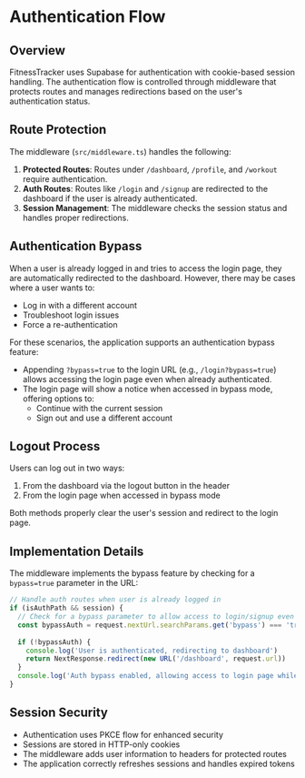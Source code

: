 # Authentication Flow

## Overview

FitnessTracker uses Supabase for authentication with cookie-based session handling. The authentication flow is controlled through middleware that protects routes and manages redirections based on the user's authentication status.

## Route Protection

The middleware (`src/middleware.ts`) handles the following:

1. **Protected Routes**: Routes under `/dashboard`, `/profile`, and `/workout` require authentication.
2. **Auth Routes**: Routes like `/login` and `/signup` are redirected to the dashboard if the user is already authenticated.
3. **Session Management**: The middleware checks the session status and handles proper redirections.

## Authentication Bypass

When a user is already logged in and tries to access the login page, they are automatically redirected to the dashboard. However, there may be cases where a user wants to:

- Log in with a different account
- Troubleshoot login issues
- Force a re-authentication

For these scenarios, the application supports an authentication bypass feature:

- Appending `?bypass=true` to the login URL (e.g., `/login?bypass=true`) allows accessing the login page even when already authenticated.
- The login page will show a notice when accessed in bypass mode, offering options to:
  - Continue with the current session
  - Sign out and use a different account

## Logout Process

Users can log out in two ways:

1. From the dashboard via the logout button in the header
2. From the login page when accessed in bypass mode

Both methods properly clear the user's session and redirect to the login page.

## Implementation Details

The middleware implements the bypass feature by checking for a `bypass=true` parameter in the URL:

```javascript
// Handle auth routes when user is already logged in
if (isAuthPath && session) {
  // Check for a bypass parameter to allow access to login/signup even when authenticated
  const bypassAuth = request.nextUrl.searchParams.get('bypass') === 'true'
  
  if (!bypassAuth) {
    console.log('User is authenticated, redirecting to dashboard')
    return NextResponse.redirect(new URL('/dashboard', request.url))
  }
  console.log('Auth bypass enabled, allowing access to login page while authenticated')
}
```

## Session Security

- Authentication uses PKCE flow for enhanced security
- Sessions are stored in HTTP-only cookies
- The middleware adds user information to headers for protected routes
- The application correctly refreshes sessions and handles expired tokens 